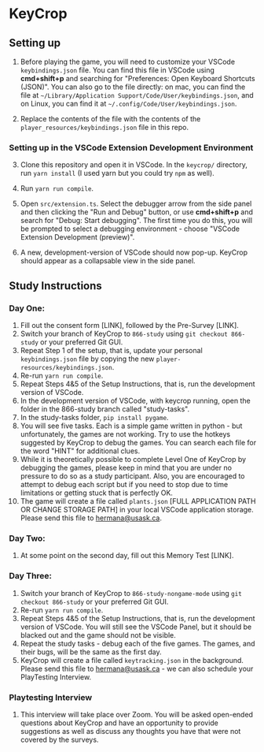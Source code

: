 # KeyCrop

## Setting up

1. Before playing the game, you will need to customize your VSCode `keybindings.json` file. You can find this file in VSCode using **cmd+shift+p** and searching for "Preferences: Open Keyboard Shortcuts (JSON)". You can also go to the file directly: on mac, you can find the file at `~/Library/Application Support/Code/User/keybindings.json`, and on Linux, you can find it at `~/.config/Code/User/keybindings.json`. 

2. Replace the contents of the file with the contents of the `player_resources/keybindings.json` file in this repo.  

### Setting up in the VSCode Extension Development Environment ##

3. Clone this repository and open it in VSCode. In the `keycrop/` directory, run `yarn install` (I used yarn but you could try `npm` as well).

4. Run `yarn run compile`.

5. Open `src/extension.ts`. Select the debugger arrow from the side panel and then clicking the "Run and Debug" button, or use **cmd+shift+p** and search for "Debug: Start debugging". The first time you do this, you will be prompted to select a debugging environment - choose "VSCode Extension Development (preview)". 

6. A new, development-version of VSCode should now pop-up. KeyCrop should appear as a collapsable view in the side panel. 

## Study Instructions

### Day One:
1. Fill out the consent form [LINK], followed by the Pre-Survey [LINK].
2. Switch your branch of KeyCrop to `866-study` using `git checkout 866-study` or your preferred Git GUI.
3. Repeat Step 1 of the setup, that is, update your personal `keybindings.json` file by copying the new `player-resources/keybindings.json`.  
4. Re-run `yarn run compile`. 
5. Repeat Steps 4&5 of the Setup Instructions, that is, run the development version of VSCode. 
6. In the development version of VSCode, with keycrop running, open the folder in the 866-study branch called "study-tasks".
7. In the study-tasks folder, `pip install pygame`. 
8. You will see five tasks. Each is a simple game written in python - but unfortunately, the games are not working. Try to use the hotkeys suggested by KeyCrop to debug the games. You can search each file for the word "HINT" for additional clues. 
9. While it is theoretically possible to complete Level One of KeyCrop by debugging the games, please keep in mind that you are under no pressure to do so as a study participant. Also, you are encouraged to attempt to debug each script but if you need to stop due to time limitations or getting stuck that is perfectly OK.
10. The game will create a file called `plants.json` [FULL APPLICATION PATH OR CHANGE STORAGE PATH] in your local VSCode application storage. Please send this file to hermana@usask.ca.

### Day Two:
1. At some point on the second day, fill out this Memory Test [LINK]. 

### Day Three:
1. Switch your branch of KeyCrop to `866-study-nongame-mode` using `git checkout 866-study` or your preferred Git GUI. 
2. Re-run `yarn run compile`. 
3. Repeat Steps 4&5 of the Setup Instructions, that is, run the development version of VSCode. You will still see the VSCode Panel, but it should be blacked out and the game should not be visible. 
4. Repeat the study tasks - debug each of the five games. The games, and their bugs, will be the same as the first day.
5. KeyCrop will create a file called `keytracking.json` in the background. Please send this file to hermana@usask.ca - we can also schedule your PlayTesting Interview.

### Playtesting Interview
1. This interview will take place over Zoom. You will be asked open-ended questions about KeyCrop and have an opportunity to provide suggestions as well as discuss any thoughts you have that were not covered by the surveys. 
